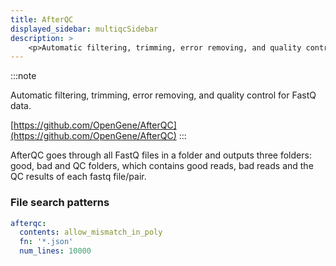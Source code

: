 ```yaml
---
title: AfterQC
displayed_sidebar: multiqcSidebar
description: >
    <p>Automatic filtering, trimming, error removing, and quality control for FastQ data.</p>
---
```


<!--
~~~~~ DO NOT EDIT ~~~~~
This file is autogenerated from the MultiQC module python docstring.
Do not edit the markdown, it will be overwritten.

File path for the source of this content: multiqc/modules/afterqc/afterqc.py
~~~~~~~~~~~~~~~~~~~~~~~
-->

:::note
<p>Automatic filtering, trimming, error removing, and quality control for FastQ data.</p>

[https://github.com/OpenGene/AfterQC](https://github.com/OpenGene/AfterQC)
:::

AfterQC goes through all FastQ files in a folder and outputs three folders: good, bad and QC folders,
which contains good reads, bad reads and the QC results of each fastq file/pair.

### File search patterns

```yaml
afterqc:
  contents: allow_mismatch_in_poly
  fn: '*.json'
  num_lines: 10000
```
    